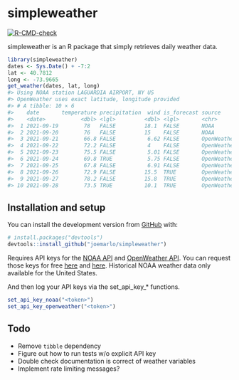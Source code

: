 
<!-- README.md is generated from README.Rmd. Please edit that file -->

# simpleweather

<!-- badges: start -->

[![R-CMD-check](https://github.com/joemarlo/simpleweather/workflows/R-CMD-check/badge.svg)](https://github.com/joemarlo/simpleweather/actions)
<!-- badges: end -->

simpleweather is an R package that simply retrieves daily weather data.

``` r
library(simpleweather)
dates <- Sys.Date() + -7:2
lat <- 40.7812
long <- -73.9665
get_weather(dates, lat, long)
#> Using NOAA station LAGUARDIA AIRPORT, NY US
#> OpenWeather uses exact latitude, longitude provided
#> # A tibble: 10 × 6
#>    date       temperature precipitation  wind is_forecast source     
#>    <date>           <dbl> <lgl>         <dbl> <lgl>       <chr>      
#>  1 2021-09-19        78   FALSE         18.1  FALSE       NOAA       
#>  2 2021-09-20        76   FALSE         15    FALSE       NOAA       
#>  3 2021-09-21        66.8 FALSE          6.62 FALSE       OpenWeather
#>  4 2021-09-22        72.2 FALSE          4    FALSE       OpenWeather
#>  5 2021-09-23        75.5 FALSE          5.01 FALSE       OpenWeather
#>  6 2021-09-24        69.8 TRUE           5.75 FALSE       OpenWeather
#>  7 2021-09-25        67.8 FALSE          6.91 FALSE       OpenWeather
#>  8 2021-09-26        72.9 FALSE         15.5  TRUE        OpenWeather
#>  9 2021-09-27        78.2 FALSE         15.8  TRUE        OpenWeather
#> 10 2021-09-28        73.5 TRUE          10.1  TRUE        OpenWeather
```

## Installation and setup

You can install the development version from
[GitHub](https://github.com/) with:

``` r
# install.packages("devtools")
devtools::install_github("joemarlo/simpleweather")
```

Requires API keys for the [NOAA
API](https://www.ncdc.noaa.gov/cdo-web/webservices/v2) and [OpenWeather
API](https://openweathermap.org/api/one-call-api). You can request those
keys for free [here](https://www.ncdc.noaa.gov/cdo-web/token) and
[here](https://openweathermap.org/price). Historical NOAA weather data
only available for the United States.

And then log your API keys via the set\_api\_key\_\* functions.

``` r
set_api_key_noaa("<token>")
set_api_key_openweather("<token>")
```

## Todo

-   Remove `tibble` dependency
-   Figure out how to run tests w/o explicit API key
-   Double check documentation is correct of weather variables
-   Implement rate limiting messages?
